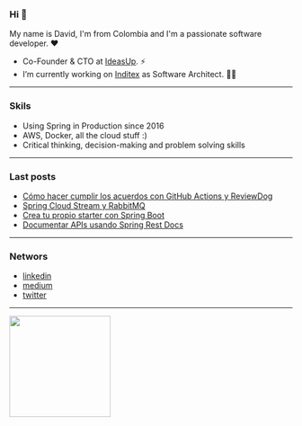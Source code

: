 ### Hi 👋

My name is David, I'm from Colombia and I'm a passionate software developer. ❤️


- Co-Founder & CTO at <a href="http://www.ideasup.co/" target="blank">IdeasUp</a>. ⚡
- I’m currently working on <a href="https://www.inditex.com/itxcomweb/es/home" target="blank">Inditex</a> as Software Architect. 👨‍💻

---

### Skils

- Using Spring in Production since 2016
- AWS, Docker, all the cloud stuff :)
- Critical thinking, decision-making and problem solving skills

---

### Last posts
<!-- MEDIUM-POSS-LIST:START-->
- [Cómo hacer cumplir los acuerdos con GitHub Actions y ReviewDog](https://medium.com/@leo.bernal1946/c%C3%B3mo-hacer-cumplir-los-acuerdos-con-github-actions-y-reviewdog-60ba7574dbf0?source=rss-5bd223858283------2)
- [Spring Cloud Stream y RabbitMQ](https://medium.com/@leo.bernal1946/spring-cloud-stream-y-rabbitmq-4c9bf282d240?source=rss-5bd223858283------2)
- [Crea tu propio starter con Spring Boot](https://medium.com/@leo.bernal1946/spring-boot-starter-794ce43d055f?source=rss-5bd223858283------2)
- [Documentar APIs usando Spring Rest Docs](https://medium.com/@leo.bernal1946/spring-rest-docs-a6c48b4a2f3e?source=rss-5bd223858283------2)
<!-- MEDIUM-POSS-LIST:END-->

---

### Networs

- <a href="david-leonardo-bernal-8968a060" target="blank">linkedin</a>
- <a href="https://medium.com/@leo.bernal1946" target="blank">medium</a>
- <a href="https://twitter.com/bernal1946" target="blank">twitter</a>

---
<div>
  <a href="https://github.com/dberna2">
  <img height="180em" src="https://github-readme-stats.vercel.app/api/top-langs/?username=dberna2&layout=compact&langs_count=7&theme=dracula"/>
</div>
